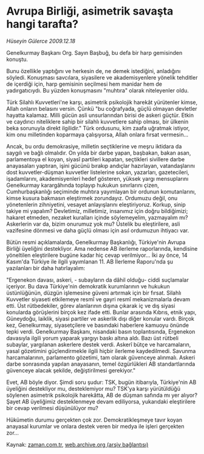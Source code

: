# Avrupa Birliği, asimetrik savaşta hangi tarafta?

*Hüseyin Gülerce 2009.12.18*

<tr><td class="metin" colspan="2" style="padding-top: 20px; padding-left: 5px; ">Genelkurmay Başkanı Org. Sayın Başbuğ, bu defa bir harp gemisinden konuştu.</td></tr><tr><td class="metin" colspan="2" style="padding-top: 20px; padding-left: 5px; "><p>Bunu özellikle yaptığını ve herkesin de, ne demek istediğini, anladığını söyledi. Konuşması savcılara, siyasilere ve akademisyenlere yönelik tehditler de içerdiği için, harp gemisinin seçilmesi hem manidar hem de yadırgatıcıydı. Bu yüzden konuşmasını "muhtıra" olarak niteleyenler oldu.
<p> Türk Silahlı Kuvvetleri'ne karşı, asimetrik psikolojik harekât yürütenler kimse, Allah onların belasını versin. Çünkü "bu coğrafyada, güçlü olmayan devletler hayatta kalamaz. Milli gücün asli unsurlarından birisi de askeri güçtür. Etkin ve caydırıcı niteliklere sahip bir silahlı kuvvetlere sahip olması, bir ülkenin beka sorunuyla direkt ilgilidir." Türk ordusunu, kim zaafa uğratmak istiyor, kim onu milletinden koparmaya çalışıyorsa, Allah onlara fırsat vermesin...
<p> Ancak, bu ordu demokrasiye, milletin seçtiklerine ve meşru iktidara da saygılı ve bağlı olmalıdır. On yılda bir darbe yapan, başbakan, bakan asan, parlamentoya el koyan, siyasî partileri kapatan, seçtikleri sivillere darbe anayasaları yaptıran, işini gücünü bırakıp andıçlar hazırlayan, vatandaşlarını dost kuvvetler-düşman kuvvetler listelerine sokan, yazarları, gazetecileri, işadamlarını, akademisyenleri hedef gösteren, yüksek yargı mensuplarını Genelkurmay karargâhında toplayıp hukukun sınırlarını çizen, Cumhurbaşkanlığı seçiminde muhtıra yayımlayan bir ordunun komutanlarını, kimse kusura bakmasın eleştirmek zorundayız. Ordumuzu değil, onu yönetenlerin zihniyetini, vesayet anlayışlarını eleştiriyoruz. Korkup, sinip takiye mi yapalım? Devletimiz, milletimiz, insanımız için doğru bildiğimizi; hakaret etmeden, nezaket kuralları içinde söylemeyelim, yazmayalım mı? Askerlerin var da, bizim onurumuz yok mu? Üstelik bu eleştirilere, asli vazifesine dönmesi ve daha güçlü olması için asıl ordumuzun ihtiyacı var.
<p> Bütün resmi açıklamalarda, Genelkurmay Başkanlığı, Türkiye'nin Avrupa Birliği üyeliğini destekliyor. Ama nedense AB ilerleme raporlarında, kendisine yöneltilen eleştirilere bugüne kadar hiç cevap verilmiyor... İki ay önce, 14 Kasım'da Türkiye ile ilgili yayımlanan 11. AB İlerleme Raporu'nda şu yazılanları bir daha hatırlayalım:
<p> "Ergenekon davası, askeri, - subayların da dâhil olduğu- ciddi suçlamalar içeriyor. Bu dava Türkiye'nin demokratik kurumlarının ve hukukun üstünlüğünün, düzgün işlemesine güveni artırmak için bir fırsat. Silahlı Kuvvetler siyaseti etkilemeye resmî ve gayri resmî mekanizmalarla devam etti. Üst rütbedekiler, görev alanlarının dışına çıkarak iç ve dış siyasi konularda görüşlerini birçok kez ifade etti. Bunlar arasında Kıbrıs, etnik yapı, Güneydoğu, laiklik, siyasi partiler ve askerlik dışı diğer konular vardı. Birçok kez, Genelkurmay, siyasetçilere ve basındaki haberlere kamuoyu önünde tepki verdi. Genelkurmay Başkanı, nisandaki basın toplantısında, Ergenekon davasıyla ilgili yorum yaparak yargıyı baskı altına aldı. Bazı üst rütbeli subaylar, yargılanan askerlere destek verdi. Askerî bütçe ve harcamaların, yasal gözetimini güçlendirmekle ilgili hiçbir ilerleme kaydedilmedi. Savunma harcamalarının, parlamento gözetimi, tam olarak güvenceye alınmalı. Askeri darbe sonrasında yapılan anayasanın, temel özgürlükleri AB standartlarında güvenceye alacak şekilde, değiştirilmesi gerekiyor."
<p> Evet, AB böyle diyor. Şimdi soru şudur: TSK, bugün itibarıyla, Türkiye'nin AB üyeliğini destekliyor mu, desteklemiyor mu? TSK'ya karşı yürütüldüğü söylenen asimetrik psikolojik harekâtta, AB de düşman safında mı yer alıyor? Şayet AB üyeliğimiz desteklenmeye devam ediliyorsa, yukarıdaki eleştirilere bir cevap verilmesi düşünülüyor mu?
<p> Hükümetin durumu gerçekten çok zor. Demokratikleşmeye tavır koyan anayasal kurumlar ve onlara destek veren bir medya ile işleri gerçekten zor... <br/></p></p></p></p></p></p></p></td></tr>

Kaynak: [zaman.com.tr](http://zaman.com.tr/yazar.do?yazino=928800), [web.archive.org (arşiv bağlantısı)](http://web.archive.org/web/20100116033214/http://www.zaman.com.tr:80/yazar.do?yazino=928800)
